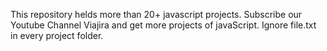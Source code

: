 This repository helds more than 20+ javascript projects.
Subscribe our Youtube Channel Viajira and get more projects of javaScript.
Ignore file.txt in every project folder.
